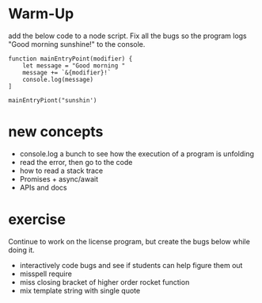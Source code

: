 # Warm-Up

add the below code to a node script. Fix all the bugs so the program logs "Good morning sunshine!" to the console.

```
function mainEntryPoint(modifier) {
    let message = "Good morning "
    message += `&{modifier}!`
    console.log(message)
]

mainEntryPiont("sunshin')
```

# new concepts

- console.log a bunch to see how the execution of a program is unfolding
- read the error, then go to the code
- how to read a stack trace
- Promises + async/await
- APIs and docs

# exercise

Continue to work on the license program, but create the bugs below while doing it.

- interactively code bugs and see if students can help figure them out
- misspell require
- miss closing bracket of higher order rocket function
- mix template string with single quote
